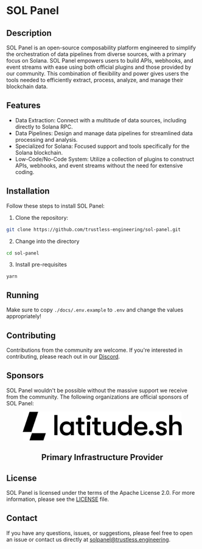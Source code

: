 # SOL Panel

## Description

SOL Panel is an open-source composability platform engineered to simplify the orchestration of data pipelines from diverse sources, with a primary focus on Solana.
SOL Panel empowers users to build APIs, webhooks, and event streams with ease using both official plugins and those provided by our community.
This combination of flexibility and power gives users the tools needed to efficiently extract, process, analyze, and manage their blockchain data.

## Features

- Data Extraction: Connect with a multitude of data sources, including directly to Solana RPC.
- Data Pipelines: Design and manage data pipelines for streamlined data processing and analysis.
- Specialized for Solana: Focused support and tools specifically for the Solana blockchain.
- Low-Code/No-Code System: Utilize a collection of plugins to construct APIs, webhooks, and event streams without the need for extensive coding.

## Installation

Follow these steps to install SOL Panel:

1. Clone the repository:

```bash
git clone https://github.com/trustless-engineering/sol-panel.git
```

2. Change into the directory

```bash
cd sol-panel
```

3. Install pre-requisites

```
yarn
```

## Running

Make sure to copy `./docs/.env.example` to `.env` and change the values appropriately!

## Contributing

Contributions from the community are welcome. If you're interested in contributing, please reach out in our [Discord](https://discord.gg/xRRKucEMzz).

## Sponsors

SOL Panel wouldn't be possible without the massive support we receive from the community. The following organizations are official sponsors of SOL Panel:

<center>
<a href="https://www.latitude.sh"><img src="docs/sponsors/latitudesh-logotype-dark.svg" height="75"></a>
<br />
<h2>Primary Infrastructure Provider</h2>
</center>

## License

SOL Panel is licensed under the terms of the Apache License 2.0. For more information, please see the [LICENSE](LICENSE) file.

## Contact

If you have any questions, issues, or suggestions, please feel free to open an issue or contact us directly at [solpanel@trustless.engineering](mailto:solpanel@trustless.engineering).
